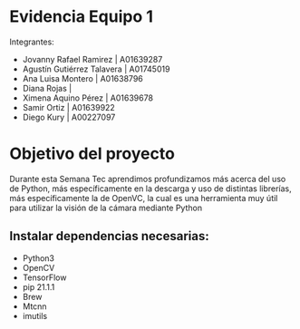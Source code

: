 # Evidencia Equipo 1
Integrantes: 
- Jovanny Rafael Ramirez | A01639287
- Agustín Gutiérrez Talavera | A01745019
- Ana Luisa Montero | A01638796
- Diana Rojas | 
- Ximena Aquino Pérez | A01639678
- Samir Ortiz | A01639922
- Diego Kury | A00227097
# Objetivo del proyecto
Durante esta Semana Tec aprendimos profundizamos más acerca del uso de Python, más específicamente en la descarga y uso de distintas librerías, más específicamente la de OpenVC, la cual es una herramienta muy útil para utilizar la visión de la cámara mediante Python
## Instalar dependencias necesarias:
- Python3
- OpenCV
- TensorFlow
- pip 21.1.1
- Brew
- Mtcnn
- imutils
